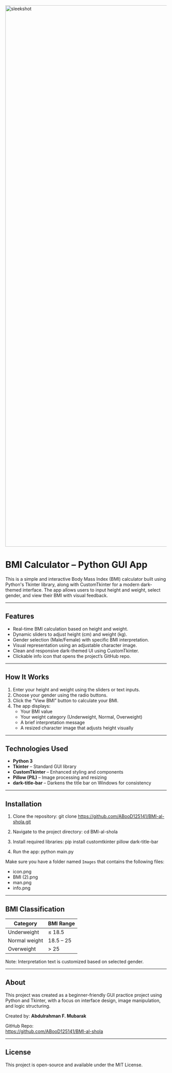 <img width="2872" height="1684" alt="sleekshot" src="https://github.com/user-attachments/assets/80ba92ae-b54b-446b-8916-872c29560afc" />


# BMI Calculator – Python GUI App

This is a simple and interactive Body Mass Index (BMI) calculator built using Python's Tkinter library, along with CustomTkinter for a modern dark-themed interface. The app allows users to input height and weight, select gender, and view their BMI with visual feedback.

---

## Features

- Real-time BMI calculation based on height and weight.
- Dynamic sliders to adjust height (cm) and weight (kg).
- Gender selection (Male/Female) with specific BMI interpretation.
- Visual representation using an adjustable character image.
- Clean and responsive dark-themed UI using CustomTkinter.
- Clickable info icon that opens the project’s GitHub repo.

---

## How It Works

1. Enter your height and weight using the sliders or text inputs.
2. Choose your gender using the radio buttons.
3. Click the “View BMI” button to calculate your BMI.
4. The app displays:
   - Your BMI value
   - Your weight category (Underweight, Normal, Overweight)
   - A brief interpretation message
   - A resized character image that adjusts height visually

---

## Technologies Used

- **Python 3**
- **Tkinter** – Standard GUI library
- **CustomTkinter** – Enhanced styling and components
- **Pillow (PIL)** – Image processing and resizing
- **dark-title-bar** – Darkens the title bar on Windows for consistency

---

## Installation

1. Clone the repository:
   git clone https://github.com/ABooD125141/BMI-al-shola.git

2. Navigate to the project directory:
   cd BMI-al-shola

3. Install required libraries:
   pip install customtkinter pillow dark-title-bar

4. Run the app:
   python main.py

Make sure you have a folder named `Images` that contains the following files:
- icon.png
- BMI (2).png
- man.png
- info.png

---

## BMI Classification

| Category       | BMI Range     |
|----------------|---------------|
| Underweight    | ≤ 18.5        |
| Normal weight  | 18.5 – 25     |
| Overweight     | > 25          |

Note: Interpretation text is customized based on selected gender.

---

## About

This project was created as a beginner-friendly GUI practice project using Python and Tkinter, with a focus on interface design, image manipulation, and logic structuring.

Created by: **Abdulrahman F. Mubarak**

GitHub Repo:  
https://github.com/ABooD125141/BMI-al-shola

---

## License

This project is open-source and available under the MIT License.
